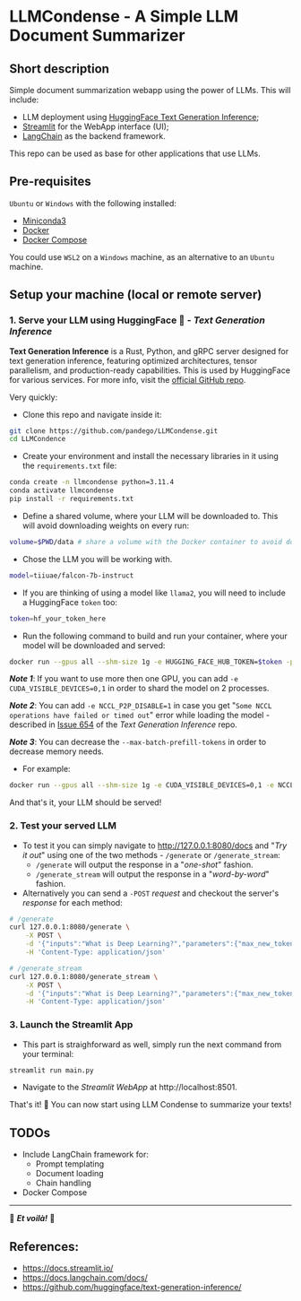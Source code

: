 # LLMCondense - A Simple LLM Document Summarizer
## Short description

Simple document summarization webapp using the power of LLMs. This will include:
- LLM deployment using [HuggingFace Text Generation Inference](https://github.com/huggingface/text-generation-inference);
- [Streamlit](https://streamlit.io/) for the WebApp interface (UI);
- [LangChain](https://python.langchain.com/docs/get_started/introduction.html) as the backend framework.

This repo can be used as base for other applications that use LLMs.

## Pre-requisites

`Ubuntu` or `Windows` with the following installed:
- [Miniconda3](https://docs.conda.io/en/latest/miniconda.html) 
- [Docker](https://docs.docker.com/engine/install/ubuntu/)
- [Docker Compose](https://docs.docker.com/compose/install/linux/)

You could use `WSL2` on a `Windows` machine, as an alternative to an `Ubuntu` machine.

## Setup your machine (local or remote server)
### 1. Serve your LLM using HuggingFace 🤗 - *Text Generation Inference*
**Text Generation Inference** is a Rust, Python, and gRPC server designed for text generation inference, featuring optimized architectures, tensor parallelism, and production-ready capabilities. This is used by HuggingFace for various services. For more info, visit the [official GitHub repo](https://github.com/huggingface/text-generation-inference).

Very quickly:
- Clone this repo and navigate inside it:
```bash
git clone https://github.com/pandego/LLMCondense.git
cd LLMCondence
```

- Create your environment and install the necessary libraries in it using the `requirements.txt` file:
```bash
conda create -n llmcondense python=3.11.4
conda activate llmcondense
pip install -r requirements.txt
```

- Define a shared volume, where your LLM will be downloaded to. This will avoid downloading weights on every run:
```bash
volume=$PWD/data # share a volume with the Docker container to avoid downloading weights every run
```

- Chose the LLM you will be working with. 
```bash
model=tiiuae/falcon-7b-instruct
```
- If you are thinking of using a model like `llama2`, you will need to include a HuggingFace `token` too:
```bash
token=hf_your_token_here
```

- Run the following command to build and run your container, where your model will be downloaded and served:
```bash
docker run --gpus all --shm-size 1g -e HUGGING_FACE_HUB_TOKEN=$token -p 8080:80 -v $volume:/data ghcr.io/huggingface/text-generation-inference:1.0.3 --model-id $model
```

***Note 1***: If you want to use more then one GPU, you can add `-e CUDA_VISIBLE_DEVICES=0,1` in order to shard the model on 2 processes.

***Note 2***: You can add `-e NCCL_P2P_DISABLE=1` in case you get "`Some NCCL operations have failed or timed out`" error while loading the model - described in [Issue 654](https://github.com/huggingface/text-generation-inference/issues/654) of the *Text Generation Inference* repo.

***Note 3***: You can decrease the `--max-batch-prefill-tokens` in order to decrease memory needs.

- For example:
```bash
docker run --gpus all --shm-size 1g -e CUDA_VISIBLE_DEVICES=0,1 -e NCCL_P2P_DISABLE=1 -e HUGGING_FACE_HUB_TOKEN=$token -p 8080:80 -v $volume:/data ghcr.io/huggingface/text-generation-inference:1.0.3 --model-id $model --max-batch-prefill-tokens 2048
```


And that's it, your LLM should be served!

### 2. Test your served LLM 
- To test it you can simply navigate to http://127.0.0.1:8080/docs and "*Try it out*" using one of the two methods - `/generate` or `/generate_stream`:
    - `/generate` will output the response in a "*one-shot*" fashion.
    - `/generate_stream` will output the response in a "*word-by-word*" fashion.
- Alternatively you can send a `-POST` *request* and checkout the server's *response* for each method:
```bash
# /generate 
curl 127.0.0.1:8080/generate \
    -X POST \
    -d '{"inputs":"What is Deep Learning?","parameters":{"max_new_tokens":20}}' \
    -H 'Content-Type: application/json'

# /generate_stream
curl 127.0.0.1:8080/generate_stream \
    -X POST \
    -d '{"inputs":"What is Deep Learning?","parameters":{"max_new_tokens":20}}' \
    -H 'Content-Type: application/json'
```

### 3. Launch the Streamlit App
- This part is straighforward as well, simply run the next command from your terminal:
```bash
streamlit run main.py
```
- Navigate to the *Streamlit WebApp* at http://localhost:8501.


That's it! 🥳 You can now start using LLM Condense to summarize your texts!

## TODOs
- Include LangChain framework for:
    - Prompt templating
    - Document loading
    - Chain handling
- Docker Compose
___
🎊 ***Et voilà!*** 🎊

## References:
- https://docs.streamlit.io/
- https://docs.langchain.com/docs/
- https://github.com/huggingface/text-generation-inference/